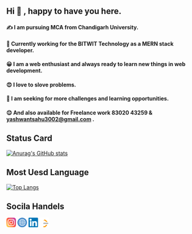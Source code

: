 ## Hi :wave: , happy to have you here.

#### :writing_hand: I am pursuing MCA from Chandigarh University.

#### :office: Currently working for the BITWIT Technology as a MERN stack developer.

#### :grinning: I am a web enthusiast and always ready to learn new things in web development.

#### :heart_eyes: I love to slove problems.

#### :monocle_face: I am seeking for more challenges and learning opportunities.

#### 😌 And also available for Freelance work 83020 43259 & yashwantsahu3002@gmail.com .

## Status Card

[![Anurag's GitHub stats](https://github-readme-stats.vercel.app/api?username=YASH1730&theme=dracula)](https://github.com/anuraghazra/github-readme-stats)

## Most Uesd Language

[![Top Langs](https://github-readme-stats.vercel.app/api/top-langs/?username=YASH1730)](https://github.com/anuraghazra/github-readme-stats)


## Socila Handels 
<p align = 'left' style = {"display : flex; gap : 1rem;"}> 
<a href="https://instagram.com/yashwant.sahu.3002/" target="_blank"><img src="https://raw.githubusercontent.com/YASH1730/YASH1730/master/images/instagram.svg"  alt="Intagram" height="25px" width="25px"/></a>
<a href="https://www.instagram.com/rush_to_web/" target="_blank"><img src="https://raw.githubusercontent.com/YASH1730/YASH1730/master/images/web.png"  alt="Intagram" width="25px" height="25px"/></a>
<a href="https://www.linkedin.com/in/yashwant-sahu-4309b8195/" target="_blank"><img src="https://raw.githubusercontent.com/YASH1730/YASH1730/master/images/linkedin.svg"  alt="LinkedIn" width="25px" height="25px"/></a>
<a href="https://leetcode.com/yashwantsahu3002/" target="_blank"><img src="https://raw.githubusercontent.com/YASH1730/YASH1730/master/images/leetcode.png"  alt="Leetcode" width="25px" height="25px"/></a>
</p> 
